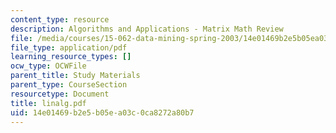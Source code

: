 ```yaml
---
content_type: resource
description: Algorithms and Applications - Matrix Math Review
file: /media/courses/15-062-data-mining-spring-2003/14e01469b2e5b05ea03c0ca8272a80b7_linalg.pdf
file_type: application/pdf
learning_resource_types: []
ocw_type: OCWFile
parent_title: Study Materials
parent_type: CourseSection
resourcetype: Document
title: linalg.pdf
uid: 14e01469-b2e5-b05e-a03c-0ca8272a80b7
---
```

